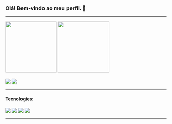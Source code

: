 ### Olá! Bem-vindo ao meu perfil. 👋

<hr></hr>

<div style="display: flex">
  <a href="https://github.com/Viniciuusm">
  <img height="160em" src="https://github-readme-stats.vercel.app/api?username=Viniciuusm&show_icons=true&theme=dracula&include_all_commits=true&count_private=true"/>
  <img height="160em" src="https://github-readme-stats.vercel.app/api/top-langs/?username=Viniciuusm&layout=compact&langs_count=7&theme=dracula"/>
</div><br>
  
<div>
  <a href="https://www.instagram.com/vinimovich/"><img src="https://img.shields.io/badge/-Instagram-%23E4405F?style=for-the-badge&logo=instagram&logoColor=white"/></a>
  <a href="https://www.linkedin.com/in/vinimovich/"><img src="https://img.shields.io/badge/-LinkedIn-%230077B5?style=for-the-badge&logo=linkedin&logoColor=white"/></a>
</div>

<hr></hr>

<div>
  <h4 align="left">Tecnologies:</h4>
  <a href=""><img src="https://img.shields.io/badge/HTML5-E34F26?style=for-the-badge&logo=html5&logoColor=white"/></a>
  <a href=""><img src="https://img.shields.io/badge/CSS3-1572B6?style=for-the-badge&logo=css3&logoColor=white"/></a>
  <a href=""><img src="https://img.shields.io/badge/JavaScript-323330?style=for-the-badge&logo=javascript&logoColor=F7DF1E"/></a>
  <a href=""><img src="https://img.shields.io/badge/HTML5-E34F26?style=for-the-badge&logo=html5&logoColor=white"/></a>
</div>

<hr></hr>













